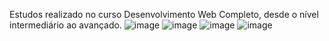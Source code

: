 Estudos realizado no curso Desenvolvimento Web Completo, desde o nível intermediário ao avançado.
![image](https://user-images.githubusercontent.com/54048170/124337579-b0e11980-db79-11eb-891c-77aa16a272c0.png)
![image](https://user-images.githubusercontent.com/54048170/124337584-b76f9100-db79-11eb-8b1f-6ef87ae9c332.png)
![image](https://user-images.githubusercontent.com/54048170/124337588-bb9bae80-db79-11eb-8d21-717df78a1a9a.png)
![image](https://user-images.githubusercontent.com/54048170/124337603-c6eeda00-db79-11eb-8281-c264f1f2da30.png)

